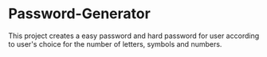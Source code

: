 # Password-Generator
This project creates a easy password and hard password for user according to user's choice for the number of letters, symbols and numbers.
